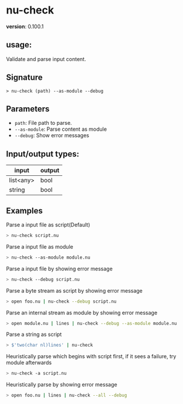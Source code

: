 # nu-check

**version**: 0.100.1

## **usage**:

Validate and parse input content.

## Signature

`> nu-check (path) --as-module --debug`

## Parameters

- `path`: File path to parse.
- `--as-module`: Parse content as module
- `--debug`: Show error messages

## Input/output types:

| input       | output |
| ----------- | ------ |
| list\<any\> | bool   |
| string      | bool   |

## Examples

Parse a input file as script(Default)

```bash
> nu-check script.nu
```

Parse a input file as module

```bash
> nu-check --as-module module.nu
```

Parse a input file by showing error message

```bash
> nu-check --debug script.nu
```

Parse a byte stream as script by showing error message

```bash
> open foo.nu | nu-check --debug script.nu
```

Parse an internal stream as module by showing error message

```bash
> open module.nu | lines | nu-check --debug --as-module module.nu
```

Parse a string as script

```bash
> $'two(char nl)lines' | nu-check
```

Heuristically parse which begins with script first, if it sees a failure, try module afterwards

```bash
> nu-check -a script.nu
```

Heuristically parse by showing error message

```bash
> open foo.nu | lines | nu-check --all --debug
```
